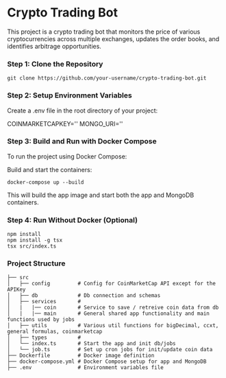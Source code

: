 # Crypto Trading Bot

This project is a crypto trading bot that monitors the price of various cryptocurrencies across multiple exchanges, updates the order books, and identifies arbitrage opportunities.

### Step 1: Clone the Repository

```
git clone https://github.com/your-username/crypto-trading-bot.git
```

### Step 2: Setup Environment Variables
Create a .env file in the root directory of your project:

COINMARKETCAPKEY=''
MONGO_URI=''

### Step 3: Build and Run with Docker Compose
To run the project using Docker Compose:

Build and start the containers:

```docker-compose up --build```

This will build the app image and start both the app and MongoDB containers.

### Step 4: Run Without Docker (Optional)

```
npm install
npm install -g tsx
tsx src/index.ts
```

### Project Structure
```
├── src
│   ├── config         # Config for CoinMarketCap API except for the APIKey
│   ├── db             # Db connection and schemas
│   ├── services       #
│   |   |── coin       # Service to save / retreive coin data from db 
│   |   |── main       # General shared app functionality and main functions used by jobs
│   ├── utils          # Various util functions for bigDecimal, ccxt, general formulas, coinmarketcap
│   ├── types          #       
│   └── index.ts       # Start the app and init db/jobs
│   └── job.ts         # Set up cron jobs for init/update coin data      
├── Dockerfile         # Docker image definition
├── docker-compose.yml # Docker Compose setup for app and MongoDB
├── .env               # Environment variables file
```

